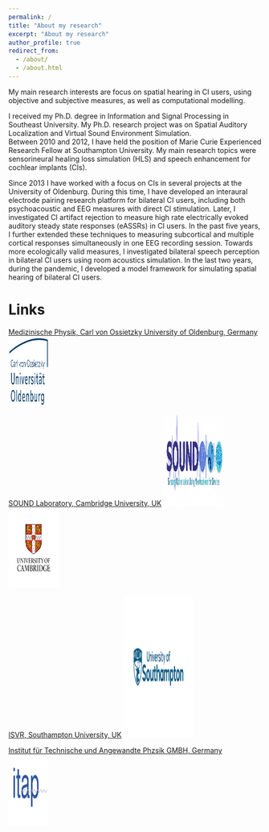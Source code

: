 ```yaml
---
permalink: /
title: "About my research"
excerpt: "About my research"
author_profile: true
redirect_from: 
  - /about/
  - /about.html
---
```


My main research interests are focus on spatial hearing in CI users, using objective and subjective measures, as well as computational modelling. 

I received my Ph.D. degree in Information and Signal Processing in Southeast University. My Ph.D. research project was on Spatial Auditory Localization and Virtual Sound Environment Simulation.  
Between 2010 and 2012, I have held the position of Marie Curie Experienced Research Fellow at Southampton University. My main research topics were sensorineural healing loss simulation (HLS) and speech enhancement for cochlear implants (CIs).

Since 2013 I have worked with a focus on CIs in several projects at the University of Oldenburg. During this time, I have developed an interaural electrode pairing research platform for bilateral CI users, including both psychoacoustic and EEG measures with direct CI stimulation. Later, I investigated CI artifact rejection to measure high rate electrically evoked auditory steady state responses (eASSRs) in CI users. In the past five years, I further extended these techniques to measuring subcortical and multiple cortical responses simultaneously in one EEG recording session. Towards more ecologically valid measures, I investigated bilateral speech perception in bilateral CI users using room acoustics simulation. In the last two years, during the pandemic, I developed a model framework for simulating spatial hearing of bilateral CI users.


# Links

[Medizinische Physik, Carl von Ossietzky University of Oldenburg, Germany](https://uol.de/mediphysik)<img src="/images/research/OldenburgUni.png" width="80" height="140">


[SOUND Laboratory, Cambridge University, UK](https://www-neurosciences.medschl.cam.ac.uk/sound-lab/) <img src="/images/research/soundlab.jpg" width="120" height="180">   <img src="/images/research/CambridgeUni.png" width="100" height="160"> 


[ISVR, Southampton University, UK](https://www.southampton.ac.uk/research/institutes-centres/institute-of-sound-vibration-research)  <img src="/images/research/southamptonUni.png" width="140" height="280"> 


[Institut für Technische und Angewandte Phzsik GMBH, Germany](https://www.itap.de/) <img src="/images/research/itap.png" width="80" height="140"> 
